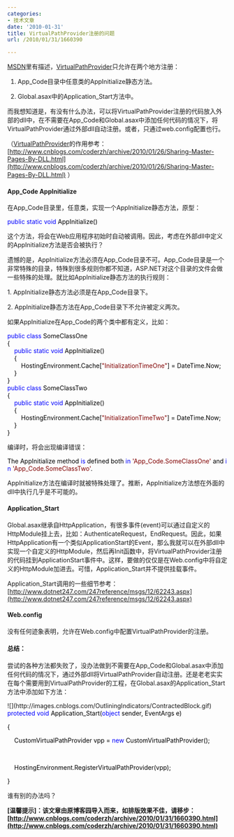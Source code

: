 ```yaml
---
categories:
- 技术文章
date: '2010-01-31'
title: VirtualPathProvider注册的问题
url: /2010/01/31/1660390

---
```



<span><span>[MSDN](http://msdn.microsoft.com/en-us/library/system.web.hosting.virtualpathprovider.aspx)里有描述，[VirtualPathProvider](http://www.cnblogs.com/coderzh/archive/2010/01/26/Sharing-Master-Pages-By-DLL.html)</span></span>只允许在两个地方注册：

1. App_Code目录中任意类的<span>AppInitialize静态方法。</span>

2. Global.asax中的Application_Start方法中。

而我想知道是，有没有什么办法，可以将<span>VirtualPathProvider</span>注册的代码放入外部的dll中，在不需要在App_Code和Global.asax中添加任何代码的情况下，将VirtualPathProvider通过外部dll自动注册。或者，只通过web.config配置也行。

（<span>[VirtualPathProvider](http://www.cnblogs.com/coderzh/archive/2010/01/26/Sharing-Master-Pages-By-DLL.html)</span>的作用参考：[http://www.cnblogs.com/coderzh/archive/2010/01/26/Sharing-Master-Pages-By-DLL.html](http://www.cnblogs.com/coderzh/archive/2010/01/26/Sharing-Master-Pages-By-DLL.html) ）

#### App_Code AppInitialize

在App_Code目录里，任意类，实现一个AppInitialize静态方法，原型：

<div class="cnblogs_code">
<div><span style="color: #0000ff;">public</span><span style="color: #000000;">&nbsp;</span><span style="color: #0000ff;">static</span><span style="color: #000000;">&nbsp;</span><span style="color: #0000ff;">void</span><span style="color: #000000;">&nbsp;AppInitialize()</span></div>
</div>

这个方法，将会在Web应用程序初始时自动被调用。因此，考虑在外部dll中定义的AppInitialize方法是否会被执行？

遗憾的是，AppInitialize方法必须在App_Code目录不可。App_Code目录是一个非常特殊的目录，特殊到很多规则你都不知道，ASP.NET对这个目录的文件会做一些特殊的处理。就比如AppInitialize静态方法的执行规则：

1.&nbsp;AppInitialize静态方法必须是在App_Code目录下。

2.&nbsp;AppInitialize静态方法在App_Code目录下不允许被定义两次。 

如果AppInitialize在App_Code的两个类中都有定义，比如：

<div class="cnblogs_code">
<div><span style="color: #0000ff;">public</span><span style="color: #000000;">&nbsp;</span><span style="color: #0000ff;">class</span><span style="color: #000000;">&nbsp;SomeClassOne
<br />
{
<br />
&nbsp;&nbsp;&nbsp;&nbsp;</span><span style="color: #0000ff;">public</span><span style="color: #000000;">&nbsp;</span><span style="color: #0000ff;">static</span><span style="color: #000000;">&nbsp;</span><span style="color: #0000ff;">void</span><span style="color: #000000;">&nbsp;AppInitialize()
<br />
&nbsp;&nbsp;&nbsp;&nbsp;{
<br />
&nbsp;&nbsp;&nbsp;&nbsp;&nbsp;&nbsp;&nbsp;&nbsp;HostingEnvironment.Cache[</span><span style="color: #800000;">"</span><span style="color: #800000;">InitializationTimeOne</span><span style="color: #800000;">"</span><span style="color: #000000;">]&nbsp;</span><span style="color: #000000;">=</span><span style="color: #000000;">&nbsp;DateTime.Now;
<br />
&nbsp;&nbsp;&nbsp;&nbsp;}&nbsp;
<br />
}
<br />
</span><span style="color: #0000ff;">public</span><span style="color: #000000;">&nbsp;</span><span style="color: #0000ff;">class</span><span style="color: #000000;">&nbsp;SomeClassTwo
<br />
{
<br />
&nbsp;&nbsp;&nbsp;&nbsp;</span><span style="color: #0000ff;">public</span><span style="color: #000000;">&nbsp;</span><span style="color: #0000ff;">static</span><span style="color: #000000;">&nbsp;</span><span style="color: #0000ff;">void</span><span style="color: #000000;">&nbsp;AppInitialize()
<br />
&nbsp;&nbsp;&nbsp;&nbsp;{
<br />
&nbsp;&nbsp;&nbsp;&nbsp;&nbsp;&nbsp;&nbsp;&nbsp;HostingEnvironment.Cache[</span><span style="color: #800000;">"</span><span style="color: #800000;">InitializationTimeTwo</span><span style="color: #800000;">"</span><span style="color: #000000;">]&nbsp;</span><span style="color: #000000;">=</span><span style="color: #000000;">&nbsp;DateTime.Now;
<br />
&nbsp;&nbsp;&nbsp;&nbsp;}&nbsp;
<br />
}</span></div>
</div>

编译时，将会出现编译错误：

<div class="cnblogs_code">
<div><span style="color: #000000;">The&nbsp;AppInitialize&nbsp;method&nbsp;</span><span style="color: #0000ff;">is</span><span style="color: #000000;">&nbsp;defined&nbsp;both&nbsp;</span><span style="color: #0000ff;">in</span><span style="color: #000000;">&nbsp;</span><span style="color: #800000;">'</span><span style="color: #800000;">App_Code.SomeClassOne</span><span style="color: #800000;">'</span><span style="color: #000000;">&nbsp;and&nbsp;</span><span style="color: #0000ff;">in</span><span style="color: #000000;">&nbsp;</span><span style="color: #800000;">'</span><span style="color: #800000;">App_Code.SomeClassTwo</span><span style="color: #800000;">'</span><span style="color: #000000;">.</span></div>
</div>

AppInitialize方法在编译时就被特殊处理了。推断，AppInitialize方法想在外面的dll中执行几乎是不可能的。

#### Application_Start&nbsp;

Global.asax继承自HttpApplication，有很多事件(event)可以通过自定义的HttpModule挂上去，比如：AuthenticateRequest，EndRequest。因此，如果HttpApplication有一个类似ApplicationStart的Event，那么我就可以在外部dll中实现一个自定义的HttpModule，然后再Init函数中，将VirtualPathProvider注册的代码挂到ApplicationStart事件中。这样，要做的仅仅是在Web.config中将自定义的HttpModule加进去。可惜，Application_Start并不提供挂载事件。

Application_Start调用的一些细节参考：[http://www.dotnet247.com/247reference/msgs/12/62243.aspx](http://www.dotnet247.com/247reference/msgs/12/62243.aspx) 

#### Web.config

没有任何迹象表明，允许在Web.config中配置VirtualPathProvider的注册。 

#### 总结：

尝试的各种方法都失败了，没办法做到不需要在App_Code和Global.asax中添加任何代码的情况下，通过外部dll将VirtualPathProvider自动注册。还是老老实实在每个需要用到VirtualPathProvider的工程，在Global.asax的Application_Start方法中添加如下方法：

<div class="cnblogs_code" onclick="cnblogs_code_show('3b167909-85a3-4938-8f8b-f02041e71b4c')">![](http://images.cnblogs.com/OutliningIndicators/ContractedBlock.gif)
<div id="cnblogs_code_open_3b167909-85a3-4938-8f8b-f02041e71b4c">
<div><span style="color: #0000ff;">protected</span><span style="color: #000000;">&nbsp;</span><span style="color: #0000ff;">void</span><span style="color: #000000;">&nbsp;Application_Start(</span><span style="color: #0000ff;">object</span><span style="color: #000000;">&nbsp;sender,&nbsp;EventArgs&nbsp;e)

{

&nbsp;&nbsp;&nbsp;&nbsp;CustomVirtualPathProvider&nbsp;vpp&nbsp;</span><span style="color: #000000;">=</span><span style="color: #000000;">&nbsp;</span><span style="color: #0000ff;">new</span><span style="color: #000000;">&nbsp;CustomVirtualPathProvider();

&nbsp;&nbsp;&nbsp;&nbsp;&nbsp;&nbsp;&nbsp;&nbsp;&nbsp;&nbsp;&nbsp;&nbsp;

&nbsp;&nbsp;&nbsp;&nbsp;HostingEnvironment.RegisterVirtualPathProvider(vpp);

}</span></div>
</div>
</div>

谁有别的办法吗？ 

**[温馨提示]：该文章由原博客园导入而来，如排版效果不佳，请移步：[http://www.cnblogs.com/coderzh/archive/2010/01/31/1660390.html](http://www.cnblogs.com/coderzh/archive/2010/01/31/1660390.html)**